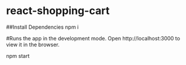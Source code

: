 # react-shopping-cart

##Install Dependencies
npm i

#Runs the app in the development mode.
Open http://localhost:3000 to view it in the browser.

npm start
